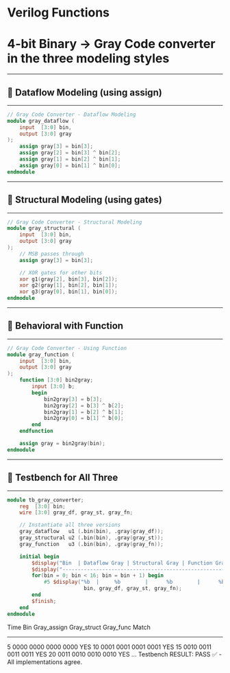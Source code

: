 # Verilog Functions 
# 4-bit Binary → Gray Code converter in the three modeling styles
---
## 📜 Dataflow Modeling (using assign) 
---
```verilog
// Gray Code Converter - Dataflow Modeling
module gray_dataflow (
    input  [3:0] bin,
    output [3:0] gray
);
    assign gray[3] = bin[3];
    assign gray[2] = bin[3] ^ bin[2];
    assign gray[1] = bin[2] ^ bin[1];
    assign gray[0] = bin[1] ^ bin[0];
endmodule
```
---
## 📜 Structural Modeling (using gates) 
---
```verilog
// Gray Code Converter - Structural Modeling
module gray_structural (
    input  [3:0] bin,
    output [3:0] gray
);
    // MSB passes through
    assign gray[3] = bin[3];

    // XOR gates for other bits
    xor g1(gray[2], bin[3], bin[2]);
    xor g2(gray[1], bin[2], bin[1]);
    xor g3(gray[0], bin[1], bin[0]);
endmodule
```
---
## 📜 Behavioral with Function 
---
```verilog
// Gray Code Converter - Using Function
module gray_function (
    input  [3:0] bin,
    output [3:0] gray
);
    function [3:0] bin2gray;
        input [3:0] b;
        begin
            bin2gray[3] = b[3];
            bin2gray[2] = b[3] ^ b[2];
            bin2gray[1] = b[2] ^ b[1];
            bin2gray[0] = b[1] ^ b[0];
        end
    endfunction

    assign gray = bin2gray(bin);
endmodule
```
---
## 📜 Testbench for All Three 
---
```verilog
module tb_gray_converter;
    reg  [3:0] bin;
    wire [3:0] gray_df, gray_st, gray_fn;

    // Instantiate all three versions
    gray_dataflow   u1 (.bin(bin), .gray(gray_df));
    gray_structural u2 (.bin(bin), .gray(gray_st));
    gray_function   u3 (.bin(bin), .gray(gray_fn));

    initial begin
        $display("Bin  | Dataflow Gray | Structural Gray | Function Gray");
        $display("------------------------------------------------------");
        for(bin = 0; bin < 16; bin = bin + 1) begin
            #5 $display("%b  |     %b        |      %b        |      %b", 
                         bin, gray_df, gray_st, gray_fn);
        end
        $finish;
    end
endmodule
```
Time  Bin   Gray_assign Gray_struct Gray_func  Match
----  ----  ----------- ----------- ---------  -----
  5   0000      0000        0000       0000     YES
 10   0001      0001        0001       0001     YES
 15   0010      0011        0011       0011     YES
 20   0011      0010        0010       0010     YES
 ...
 Testbench RESULT: PASS ✅ - All implementations agree.
```


